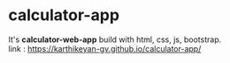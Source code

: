 # calculator-app
It's **calculator-web-app** build with html, css, js, bootstrap.<br>
link :  https://karthikeyan-gv.github.io/calculator-app/
